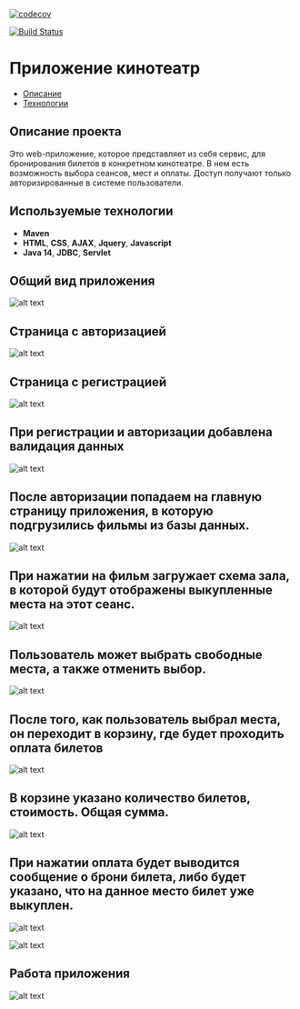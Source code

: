 

[![codecov](https://codecov.io/gh/lanasergeeva/job4j_cinema/branch/master/graph/badge.svg?token=2PSKGOOSML)](https://codecov.io/gh/lanasergeeva/job4j_cinema)

[![Build Status](https://app.travis-ci.com/lanasergeeva/job4j_cinema.svg?branch=master)](https://app.travis-ci.com/lanasergeeva/job4j_cinema)

# Приложение кинотеатр

+ [Описание](#Описание-проекта)
+ [Технологии](#Используемые-технологии)


## Описание проекта
Это  web-приложение, которое представляет из себя сервис, для бронирования билетов в конкретном кинотеатре.
В нем есть возможность выбора сеансов, мест и оплаты. 
Доступ получают только авторизированные в системе пользователи. 


## Используемые технологии
+ **Maven**
+ **HTML**, **CSS**, **AJAX**, **Jquery**, **Javascript**
+ **Java 14**, **JDBC**, **Servlet**


## Общий вид приложения
![alt text](https://github.com/lanasergeeva/job4j_cinema/blob/master/src/main/java/cinema/rimg/view.jpg)

## Страница с авторизацией

![alt text](https://github.com/lanasergeeva/job4j_cinema/blob/master/src/main/java/cinema/rimg/f_login.jpg)

## Страница с регистрацией

![alt text](https://github.com/lanasergeeva/job4j_cinema/blob/master/src/main/java/cinema/rimg/regist.jpg)

## При регистрации и авторизации добавлена валидация данных

![alt text](https://github.com/lanasergeeva/job4j_cinema/blob/master/src/main/java/cinema/rimg/valid%20log.jpg)

## После авторизации попадаем на главную страницу приложения, в которую подгрузились фильмы из базы данных.

![alt text](https://github.com/lanasergeeva/job4j_cinema/blob/master/src/main/java/cinema/rimg/movies.jpg)


## При нажатии на фильм загружает схема зала, в которой будут отображены выкупленные места на этот сеанс.

![alt text](https://github.com/lanasergeeva/job4j_cinema/blob/master/src/main/java/cinema/rimg/chseans.jpg)

## Пользователь может выбрать свободные места, а также отменить выбор.

![alt text](https://github.com/lanasergeeva/job4j_cinema/blob/master/src/main/java/cinema/rimg/checkPla%D1%81es.gif)

## После того, как пользователь выбрал места, он переходит в корзину, где будет проходить оплата билетов

![alt text](https://github.com/lanasergeeva/job4j_cinema/blob/master/src/main/java/cinema/rimg/pay.gif)

## В корзине указано количество билетов, стоимость. Общая сумма.

![alt text](https://github.com/lanasergeeva/job4j_cinema/blob/master/src/main/java/cinema/rimg/pay.jpg)

## При нажатии оплата будет выводится сообщение о брони билета, либо будет указано, что на данное место билет уже выкуплен.

![alt text](https://github.com/lanasergeeva/job4j_cinema/blob/master/src/main/java/cinema/rimg/payinftick.jpg)

![alt text](https://github.com/lanasergeeva/job4j_cinema/blob/master/src/main/java/cinema/rimg/unf.jpg)

## Работа приложения

![alt text](https://github.com/lanasergeeva/job4j_cinema/blob/master/src/main/java/cinema/rimg/work.gif)




